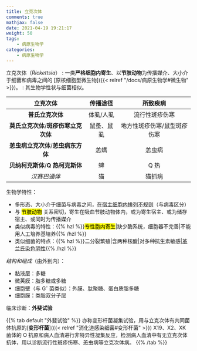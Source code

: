 ```yaml
---
title: 立克次体
comments: true
mathjax: false
date: 2021-04-19 19:21:17
weight: 50
tags:
    - 病原生物学
categories:
    - 病原生物学
---
```


立克次体（*Rickettsia*）
: 一类**严格细胞内寄生**、以**节肢动物**为传播媒介、大小介于细菌和病毒之间的 [原核细胞型微生物]({{< relref "/docs/病原生物学#微生物" >}})。
: 其生物学性状与细菌相似。

<!--more-->

|     立克次体     |  传播途径  | 所致疾病                    |
|:----------------:|:----------:|:---------------------------:|
|   **普氏立克次体**   |  体虱/人虱 | 流行性斑疹伤寒              |
| **莫氏立克次体**/**斑疹伤寒立克次体** | 鼠蚤、鼠虱 | 地方性斑疹伤寒/鼠型斑疹伤寒 |
|  **恙虫病立克次体**/**恙虫病东方体**  |    恙螨    | 恙虫病                      |
|   **贝纳柯克斯体**/**Q 热柯克斯体**   |     蜱     | Q 热                        |
|    *汉赛巴通体*    |     猫     | 猫抓病                      |

生物学特性：
- 多形态、大小介于细菌与病毒之间，<ins>在宿主细胞内排列不规则</ins>（与病毒区分）
- 与 <mark>节肢动物</mark> 关系密切，寄生在吸血节肢动物体内，或为寄生宿主、或为储存宿主、或同时为传播媒介
- 类似病毒的特性：{{% hzl %}}<mark>专性胞内寄生</mark>|缺少酶系统，细胞器不完善|不能用人工培养基培养{{% /hzl %}}
- 类似细菌的特点：{{% hzl %}}二分裂繁殖|含两种核酸|对多种抗生素敏感|<ins>革兰氏染色阴性</ins>{{% /hzl %}}

*结构和组成*（由外到内）：
- 黏液层：多糖
- 微荚膜：脂多糖或多糖
- 细胞壁（与 G<sup>-</sup> 菌类似）：外膜、肽聚糖、蛋白质脂多糖
- 细胞膜：类脂双分子层

临床诊断：**外斐试验**

{{% tab default "外斐试验" %}}
亦称变形杆菌凝集试验，用与立克次体有共同菌体抗原的[**变形杆菌**]({{< relref "消化道感染细菌#变形杆菌" >}}) X19、X2、XK 菌体的 O 抗原和病人血清进行非特异性凝集反应，检测病人血清中有无立克次体抗体，用以诊断流行性斑疹伤寒、恙虫病等立克次体病。
{{% /tab %}}
